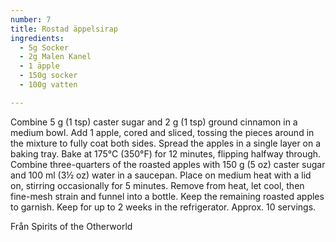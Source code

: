 ```yaml
---
number: 7
title: Rostad äppelsirap 
ingredients: 
  - 5g Socker
  - 2g Malen Kanel
  - 1 äpple
  - 150g socker
  - 100g vatten

---
```



Combine 5 g (1 tsp) caster sugar and 2 g (1 tsp) ground cinnamon in a medium bowl. Add
1 apple, cored and sliced, tossing the pieces around in the mixture to fully coat both sides.
Spread the apples in a single layer on a baking tray. Bake at 175°C (350°F) for 12 minutes,
flipping halfway through. Combine three-quarters of the roasted apples with 150 g (5 oz)
caster sugar and 100 ml (3½ oz) water in a saucepan. Place on medium heat with a lid on,
stirring occasionally for 5 minutes. Remove from heat, let cool, then fine-mesh strain and
funnel into a bottle. Keep the remaining roasted apples to garnish. Keep for up to 2 weeks
in the refrigerator. Approx. 10 servings.

Från Spirits of the Otherworld